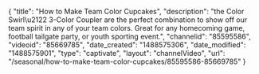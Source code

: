 {
    "title": "How to Make Team Color Cupcakes",
    "description": "the Color Swirl\u2122 3-Color Coupler are the perfect combination to show off our team spirit in any of your team colors. Great for any homecoming game, football tailgate party, or youth sporting event.",
    "channelid": "85595586",
    "videoid": "85669785",
    "date_created": "1488575306",
    "date_modified": "1488575901",
    "type": "captivate",
    "layout": "channelVideo",
    "url": "\/seasonal\/how-to-make-team-color-cupcakes\/85595586-85669785"
}